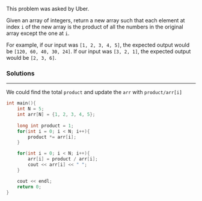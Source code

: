 This problem was asked by Uber.

Given an array of integers, return a new array such that each element at 
index ``i`` of the new array is the product of all the numbers in the original 
array except the one at ``i``.

For example, if our input was ``[1, 2, 3, 4, 5]``, the expected output would 
be ``[120, 60, 40, 30, 24]``. If our input was ``[3, 2, 1]``, the expected output 
would be ``[2, 3, 6]``.

### Solutions

---

We could find the total ``product`` and update the ``arr`` with ``product/arr[i]``

```cpp
int main(){
    int N = 5;
    int arr[N] = {1, 2, 3, 4, 5};
    
    long int product = 1;
    for(int i = 0; i < N; i++){
        product *= arr[i];
    }

    for(int i = 0; i < N; i++){
        arr[i] = product / arr[i];
        cout << arr[i] << " ";
    }

    cout << endl;
    return 0;
}
```
